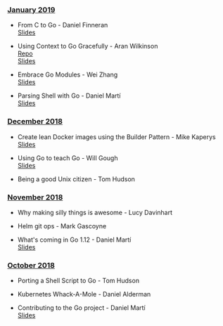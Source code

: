 ### [January 2019](#01.2019)

* From C to Go - Daniel Finneran  
[Slides](https://www.dropbox.com/s/ongds3akb2mislt/GoSheffield.pptx?dl=0)

* Using Context to Go Gracefully - Aran Wilkinson  
[Repo](https://github.com/aranw/graceful-context-example)  
[Slides](https://goo.gl/JHQEyw)

* Embrace Go Modules - Wei Zhang  
[Slides](https://docs.google.com/presentation/d/19wRr1rBPEGbxEF8vsAb5Fj67EaG2e6Jx0N2Uzpi_5Qw/edit?usp=sharing)

* Parsing Shell with Go - Daniel Martí  
[Slides](https://docs.google.com/presentation/d/1_vJf3LeVCzRrBMT7IMJD9SHVuoNC_IGIwV_aIMgFM9U/edit#slide=id.p)

### [December 2018](#12.2018)

* Create lean Docker images using the Builder Pattern - Mike Kaperys  
[Slides](https://speakerdeck.com/kaperys/create-lean-docker-images-using-the-builder-pattern)

* Using Go to teach Go - Will Gough  
[Slides](https://speakerdeck.com/williamhgough/using-go-to-teach-go/)

* Being a good Unix citizen - Tom Hudson  

### [November 2018](#11.2018)

* Why making silly things is awesome - Lucy Davinhart  

* Helm git ops - Mark Gascoyne  

* What's coming in Go 1.12 - Daniel Martí  
[Slides](https://blog.myitcv.io/gopherjs_examples_sites/present/?url=https://raw.githubusercontent.com/mvdan/talks/master/2018/go1.12-pre.slide&hideAddressBar=true)

### [October 2018](#10.2018)

* Porting a Shell Script to Go - Tom Hudson  

* Kubernetes Whack-A-Mole - Daniel Alderman  

* Contributing to the Go project - Daniel Martí  
[Slides](https://docs.google.com/presentation/d/1PouU8NoyLYwdh2Cw4RlOesJJhu7peCMi2NkXpLX4F5s/edit?usp=sharing)